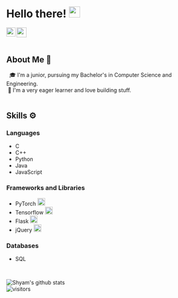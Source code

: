 # Hello there! <img src="https://github.com/TheDudeThatCode/TheDudeThatCode/blob/master/Assets/Hi.gif" width="29px">

<a href="https://www.linkedin.com/in/shyam-sundaram/">
  <img align="left" width="24px" src="https://cdn.jsdelivr.net/npm/simple-icons@v3/icons/linkedin.svg"  />
</a>
<a href="mailto:mail.shyam.sundaram@gmail.com">
  <img width="26px" src="https://cdn.jsdelivr.net/npm/simple-icons@v3/icons/gmail.svg"  />
</a>
<br>

<br />

## About Me 🚀
&nbsp; 🎓 I'm a junior, pursuing my Bachelor's in Computer Science and Engineering. </br>
&nbsp;:wrench: I'm a very eager learner and love building stuff.</br><br>

## Skills :gear:
### Languages
- C
- C++
- Python
- Java
- JavaScript
### Frameworks and Libraries
- PyTorch <img width="20px" src="https://cdn.jsdelivr.net/npm/simple-icons@v3/icons/pytorch.svg"  />
- Tensorflow <img width="20px" src="https://cdn.jsdelivr.net/npm/simple-icons@v3/icons/tensorflow.svg"  />
- Flask <img width="20px" src="https://cdn.jsdelivr.net/npm/simple-icons@v3/icons/flask.svg"  />
- jQuery <img  width="20px" src="https://cdn.jsdelivr.net/npm/simple-icons@v3/icons/jquery.svg"  />
### Databases
- SQL

<br>

![Shyam's github stats](https://github-readme-stats.vercel.app/api?username=ShyamSundaram&show_icons=true&hide_border=true&theme=dracula)
<br />
![visitors](https://visitor-badge.laobi.icu/badge?page_id=ShyamSundaram.ShyamSundaram)
